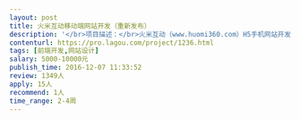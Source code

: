 ```yaml
---                
layout: post       
title: 火米互动移动端网站开发（重新发布）           
description: '</br>项目描述：</br>火米互动（www.huomi360.com）H5手机网站开发，需要结合Web站重新规划设计，完成开发</br></br>项目功能：</br>功能需要专家参照Web站梳理设计后完成开发</br>特别要关注移动端体验</br>预算、周期可具体沟通后决定</br></br>人员要求：</br>希望有经验的开发者先提供案例，可以远程开发</br>'     
contenturl: https://pro.lagou.com/project/1236.html      
tags: [前端开发,网站设计]            
salary: 5000-10000元          
publish_time: 2016-12-07 11:33:52         
review: 1349人                   
apply: 15人                   
recommend: 1人                   
time_range: 2-4周              
---                 
```

